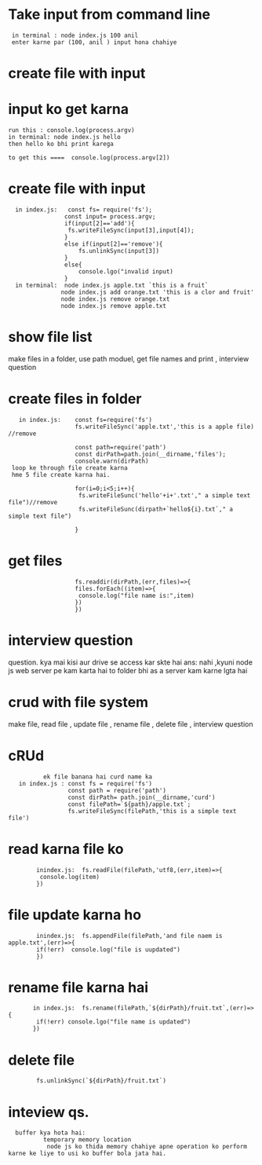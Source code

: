 # Take input from command line
     in terminal : node index.js 100 anil 
     enter karne par (100, anil ) input hona chahiye
# create file with input

# input ko get karna
    run this : console.log(process.argv)
    in terminal: node index.js hello
    then hello ko bhi print karega

    to get this ====  console.log(process.argv[2])
# create file with input
      in index.js:   const fs= require('fs');
                    const input= process.argv;
                    if(input[2]=='add'){
                     fs.writeFileSync(input[3],input[4]);
                    }
                    else if(input[2]=='remove'){
                        fs.unlinkSync(input[3])
                    }
                    else{
                        console.lgo("invalid input)
                    }
      in terminal:  node index.js apple.txt `this is a fruit`   
                   node index.js add orange.txt 'this is a clor and fruit'
                   node index.js remove orange.txt   
                   node index.js remove apple.txt   
# show file list
make files in a folder, 
use path moduel,
get file names and print ,
interview question   

# create files in folder
       in index.js:    const fs=require('fs')
                       fs.writeFileSync('apple.txt','this is a apple file) //remove

                       const path=require('path')
                       const dirPath=path.join(__dirname,'files');
                       console.warn(dirPath)
     loop ke through file create karna 
     hme 5 file create karna hai.
                       
                       for(i=0;i<5;i++){
                        fs.writeFileSunc('hello'+i+'.txt'," a simple text file")//remove
                        fs.writeFileSunc(dirpath+`hello${i}.txt`," a simple text file")

                       }
# get files
                       fs.readdir(dirPath,(err,files)=>{
                       files.forEach((item)=>{
                        console.log("file name is:",item)
                       })
                       })
# interview question
question. kya mai kisi aur drive se access kar skte hai 
ans:  nahi ,kyuni node js web server pe kam karta hai to folder bhi as a server kam karne lgta        hai                       
                                          
# crud with file system
 make file, read file , update file , rename file , delete file , interview question

 # cRUd
              ek file banana hai curd name ka
       in index.js : const fs = require('fs')
                     const path = require('path')
                     const dirPath= path.join(__dirname,'curd')
                     const filePath=`${path}/apple.txt`;
                     fs.writeFileSync(filePath,'this is a simple text file')
 # read karna file ko
            inindex.js:  fs.readFile(filePath,'utf8,(err,item)=>{
             console.log(item)
            })  
# file update karna ho
            inindex.js:  fs.appendFile(filePath,'and file naem is apple.txt',(err)=>{
            if(!err)  console.log("file is uupdated")
            }) 
# rename file karna hai
           in index.js:  fs.rename(filePath,`${dirPath}/fruit.txt`,(err)=>{
            if(!err) console.lgo("file name is updated")
           })   
# delete file
            fs.unlinkSync(`${dirPath}/fruit.txt`)
# inteview qs.
      buffer kya hota hai: 
              temporary memory location
               node js ko thida memory chahiye apne operation ko perform karne ke liye to usi ko buffer bola jata hai.                                
                                                              
